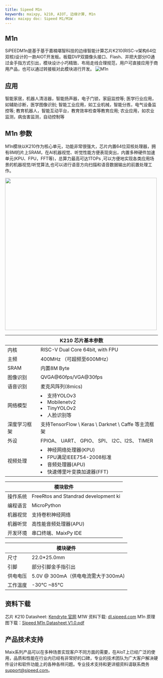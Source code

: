 ```yaml
---
title: Sipeed M1n
keywords: maixpy, k210, AIOT, 边缘计算, M1n
desc: maixpy doc: Sipeed M1/M1W 
---
```


## M1n

SiPEEDM1n是基于基于嘉楠堪智科技的边缘智能计算芯片K210(RISC-v架构64位双核)设计的一款AIOT开发板。板载DVP双摄像头接口、Flash、并把大部分IO通过金手指方式引出，模块设计小巧精致、布局走线合理规范，用户可直接应用于商用产品，也可以通过转接板对此模块进行开发。
![M1n](./assets/m1n/M1n_1.png)
## 应用
智能家居，机器人清洁器，智能扬声器，电子门锁，家庭监控等;
医学行业应用，如辅助诊断，医学图像识别;
智能工业应用，如工业机械，智能分拣，电气设备监控等;
教育机器人，智能互动平台，教育效率检查等教育应用;
农业应用，如农业监测，病虫害监测，自动控制等


## M1n 参数
M1n模块以K210作为核心单元，功能非常很强大，芯片内置64位双核处理器，拥有8M的片上SRAM，在Al机器视觉、听觉性能方便表现突出，内置多种硬件加速单元(KPU、FPU，FFT等)，总算力最高可达1TOPs ,可以方便地实现各类应用场景的机器视觉/听觉算法,也可以进行语音方向扫描和语音数据输出的前置处理工作。

<p><img loading="M1/M1W" src="./assets/m1n/M1n.png" width = 500 ></p>

<table role="table" class="center_table">
    <thead>
        <tr>
            <th colspan = "2">K210 芯片基本参数</th>   
        </tr>
    </thead>
    <tbody>
    <tr>    
        <td>内核</td>
        <td>RISC-V Dual Core 64bit, with FPU</td>
    </tr>
    <tr>
        <td>主频</td>
        <td>400MHz （可超频至600MHz）</td>
    </tr>
    <tr>
        <td>SRAM</td>
        <td>内置8M Byte</td>
    </tr>
    <tr>
        <td>图像识别</td>
        <td>QVGA@60fps/VGA@30fps</td>
    </tr>
    <tr>
        <td>语音识别</td>
        <td>麦克风阵列(8mics)</td>
    </tr>
    <tr>
        <td>网络模型</td>
        <td><li>支持YOLOv3<li>Mobilenetv2<li>TinyYOLOv2<li>人脸识别等</td>
    </tr>
    <tr>
        <td>深度学习框架</td>
        <td>支持TensorFlow \ Keras \ Darknet \ Caffe 等主流框架</td>
    </tr>
    <tr>
        <td>外设</td>
        <td>FPIOA、 UART、 GPIO、 SPI、 I2C、I2S、 TIMER</td>
    </tr>
    <tr>
        <td>视频处理</td>
        <td><li>神经网络处理器(KPU)<li>FPU满足IEEE754-2008标准<li>音频处理器(APU)<li>快速傅里叶变换加速器(FFT)</td>
    </tr>
    </tbody>
</table>

<table role="table" class="center_table">
    <thead>
        <tr>
            <th colspan="2">模块软件</th>
        </tr>
    </thead>
    <tr>
    <td>操作系统</td><td>FreeRtos and Standrad development ki</td>
    </tr>
    <tr>
        <td>编程语言</td><td>MicroPython</td>
    </tr>
    <tr>
        <td>机器视觉</td><td>支持卷积神经网络</td>
    </tr>
    <tr>
        <td>机器听觉</td><td>高性能音频处理器(APU)</td>
    </tr>
    <tr>
        <td>开发环境</td><td>串口终端、MaixPy IDE</td>
    </tr>
</table>

<table role="table" class="center_table">
    <thead>
        <tr>
            <th colspan="2">模块硬件</th>
        </tr>
    </thead>
    <tr>
    <td>尺寸</td><td>22.0*25.0mm</td>
    </tr>
    <tr>
        <td>引脚</td><td>部分引脚金手指引出</td>
    </tr>
    <tr>
        <td>供电电压</td><td>5.0V @ 300mA（供电电流需大于300mA)</td>
    </tr>
    <tr>
        <td>工作温度</td><td>-30°C ~85°C</td>
    </tr>
</table>




## 资料下载

芯片 K210 Datasheet: [Kendryte 官网](https://canaan-creative.com/)
M1W 资料下载: [dl.sipeed.com](https://dl.sipeed.com/shareURL/MAIX/HDK/Sipeed-M1&M1W)
M1n 原理图下载：[Sipeed M1n Datasheet V1.0.pdf](https://dl.sipeed.com/fileList/MAIX/HDK/Sipeed-M1n/Sipeed%20M1n%20Datasheet%20V1.0.pdf)


## 产品技术支持
Maix系列产品可以在多种场景实现客户不同方面的需要，在AIoT上已经广泛的使用，品质和性能在行业内已经有非常好的口碑，专业的技术团队为广大客户解决硬件设计和软件功能上的各种各样问题。专业技术支持和更详细资料请联系商务<support@sipeed.com>。